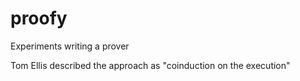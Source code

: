 # proofy

Experiments writing a prover

Tom Ellis described the approach as "coinduction on the execution"
